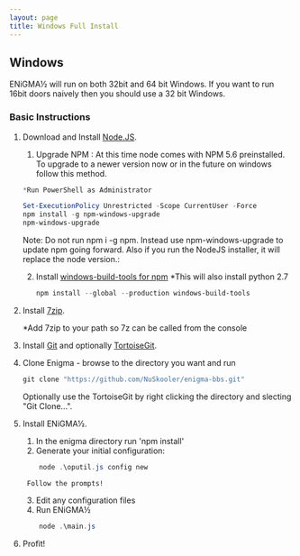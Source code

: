 ```yaml
---
layout: page
title: Windows Full Install
---
```

## Windows

ENiGMA½ will run on both 32bit and 64 bit Windows. If you want to run 16bit doors naively then you should use a 32 bit Windows.  


### Basic Instructions

1. Download and Install [Node.JS](https://nodejs.org/en/download/). 

	1. Upgrade NPM : At this time node comes with NPM 5.6 preinstalled. To upgrade to a newer version now or in the future on windows follow this method.

	```Powershell
	*Run PowerShell as Administrator
	
	Set-ExecutionPolicy Unrestricted -Scope CurrentUser -Force
	npm install -g npm-windows-upgrade
	npm-windows-upgrade
	```

	Note: Do not run npm i -g npm. Instead use npm-windows-upgrade to update npm going forward. 
	Also if you run the NodeJS installer, it will replace the node version.:


	2. Install [windows-build-tools for npm](https://www.npmjs.com/package/windows-build-tools)
	*This will also install python 2.7
		```Powershell
		npm install --global --production windows-build-tools
		```
		

2. Install [7zip](https://www.7-zip.org/download.html).

	*Add 7zip to your path so 7z can be called from the console

3. Install [Git](https://git-scm.com/downloads) and optionally [TortoiseGit](https://tortoisegit.org/download/). 

4. Clone Enigma - browse to the directory you want and run 
	```Powershell
	git clone "https://github.com/NuSkooler/enigma-bbs.git"
	```
	Optionally use the TortoiseGit by right clicking the directory and slecting "Git Clone...".
    

5. Install ENiGMA½.
	1. In the enigma directory run 'npm install'
	2. Generate your initial configuration:
	```Powershell
		node .\oputil.js config new
	```
		Follow the prompts!
	3. Edit any configuration files
	4. Run ENiGMA½
	```Powershell
		node .\main.js
	```
	

6. Profit!

